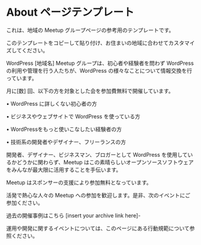 <!--
# About Page
-->
# About ページテンプレート

<!--
This is a template that may inspire the text for your local meetup group page.
-->
これは、地域の Meetup グループページの参考用のテンプレートです。

<!--
Feel free to copy and paste this template and customize it for your area.
-->
このテンプレートをコピーして貼り付け、お住まいの地域に合わせてカスタマイズしてください。

<!--
The WordPress \[your-town\] Meetup Group is for any WordPress user – new or experienced – who wants to learn more about WordPress, network with other users and developers, and discuss all things WordPress.
-->
WordPress \[地域名\] Meetup グループは、初心者や経験者を問わず WordPress の利用や管理を行う人たちが、WordPress の様々なことについて情報交換を行っています。

<!--
We host \[number\] free meetups a month that address topics aimed at:
-->
月に\[数\] 回、以下の方を対象とした会を参加費無料で開催しています。

<!--
• Beginners or people who are not familiar with WordPress
-->
• WordPress に詳しくない初心者の方

<!--
• People using WordPress for their business and websites
-->
• ビジネスやウェブサイトで WordPress を使っている方

<!--
• More experienced users who want to do more with WordPress
-->
• WordPressをもっと使いこなしたい経験者の方

<!--
• Technical-minded developers, designers, and freelancers
-->
• 技術系の開発者やデザイナー、フリーランスの方

<!--
Regardless of whether you use WordPress as a developer, designer, business or blogger, our Meetups are sure to help you get the most out of this amazing open source software.
-->
開発者、デザイナー、ビジネスマン、ブロガーとして WordPress を使用しているかどうかに関わらず、Meetup はこの素晴らしいオープンソースソフトウェアをみんなが最大限に活用することを手伝います。

<!--
Our Meetups are free to attend. This is all thanks to our incredible sponsors.
-->
Meetup はスポンサーの支援により参加無料となっています。

<!--
We would love for you to be a part of our welcoming, active and enthusiastic group. Please join us and come to the next event!
-->
活発で熱心な人々の Meetup への参加を歓迎します。是非、次のイベントにご参加ください。

<!--
Check out our presentation archive – \[insert your archive link here\]
-->
過去の開催事例はこちら \[insert your archive link here\]-

<!--
Or read up more about our User or Developer events and get more details about our Code of Conduct on our About Pages.
-->
運用や開発に関するイベントについては、このページにある行動規範について参照ください。

<!--
*   [To-do](# "To-do")
-->
